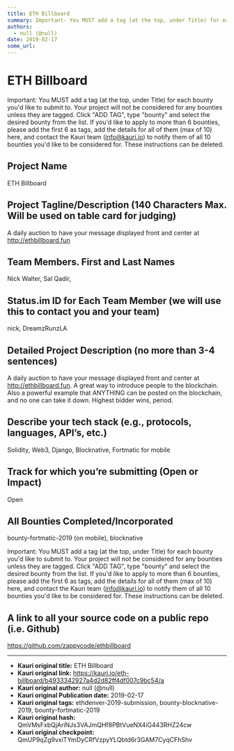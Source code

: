 ```yaml
---
title: ETH Billboard
summary: Important- You MUST add a tag (at the top, under Title) for each bounty youd like to submit to. Your project will not be considered for any bounties unless they are tagged. Click ADD TAG, type bounty and select the desired bounty from the list. If youd like to apply to more than 6 bounties, please add the first 6 as tags, add the details for all of them (max of 10) here, and contact the Kauri team (info@kauri.io) to notify them of all 10 bounties youd like to be considered for. These instruction
authors:
  - null (@null)
date: 2019-02-17
some_url: 
---
```


# ETH Billboard



Important: You MUST add a tag (at the top, under Title) for each bounty you'd like to submit to. Your project will not be considered for any bounties unless they are tagged. Click "ADD TAG", type  "bounty" and select the desired bounty from the list. If you'd like to apply to more than 6 bounties, please add the first 6 as tags, add the details for all of them (max of 10) here, and contact the Kauri team (info@kauri.io) to notify them of all 10 bounties you'd like to be considered for. These instructions can be deleted.

## Project Name
ETH Billboard

## Project Tagline/Description (140 Characters Max. Will be used on table card for judging)
A daily auction to have your message displayed front and center at http://ethbillboard.fun

## Team Members. First and Last Names
Nick Walter, Sal Qadir, 

## Status.im ID for Each Team Member (we will use this to contact you and your team)
nick, DreamzRunzLA

## Detailed Project Description (no more than 3-4 sentences)
A daily auction to have your message displayed front and center at http://ethbillboard.fun. A great way to introduce people to the blockchain. Also a powerful example that ANYTHING can be posted on the blockchain, and no one can take it down. Highest bidder wins, period.

## Describe your tech stack (e.g., protocols, languages, API’s, etc.)
Solidity, Web3, Django, Blocknative, Fortmatic for mobile

## Track for which you’re submitting (Open or Impact)
Open

## All Bounties Completed/Incorporated
bounty-fortmatic-2019 (on mobile), blocknative

Important: You MUST add a tag (at the top, under Title) for each bounty you'd like to submit to. Your project will not be considered for any bounties unless they are tagged. Click "ADD TAG", type  "bounty" and select the desired bounty from the list. If you'd like to apply to more than 6 bounties, please add the first 6 as tags, add the details for all of them (max of 10) here, and contact the Kauri team (info@kauri.io) to notify them of all 10 bounties you'd like to be considered for. These instructions can be deleted.

## A link to all your source code on a public repo (i.e. Github)
https://github.com/zappycode/ethbillboard






---

- **Kauri original title:** ETH Billboard
- **Kauri original link:** https://kauri.io/eth-billboard/b4933342927a4d2d82ff4df007c9bc54/a
- **Kauri original author:** null (@null)
- **Kauri original Publication date:** 2019-02-17
- **Kauri original tags:** ethdenver-2019-submission, bounty-blocknative-2019, bounty-fortmatic-2019
- **Kauri original hash:** QmVMsFxbQjAriNJs3VAJmQHf8PBtVueNX4iG443RHZ24cw
- **Kauri original checkpoint:** QmUP9qZg9vxiTYmDyCRfVzpyYLQbtd6r3GAM7CyqCFhShv




